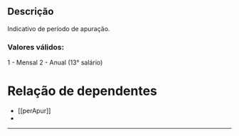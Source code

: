 ## Descrição
Indicativo de período de apuração.
### Valores válidos:
1 - Mensal
2 - Anual (13° salário)

# Relação de dependentes
- [[perApur]]
- 

---
